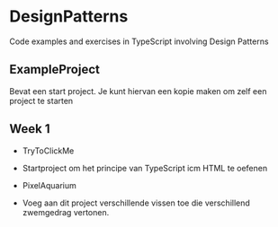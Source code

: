 # DesignPatterns
Code examples and exercises in TypeScript involving Design Patterns 

## ExampleProject
Bevat een start project. Je kunt hiervan een kopie maken om zelf een project te starten

## Week 1
- TryToClickMe
* Startproject om het principe van TypeScript icm HTML te oefenen

- PixelAquarium
* Voeg aan dit project verschillende vissen toe die verschillend zwemgedrag vertonen.
